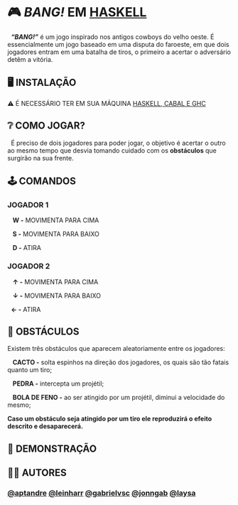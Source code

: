 
# 🎮 _BANG!_ EM [HASKELL](https://github.com/aptandre/BANG/tree/main/Haskell/bang)

&nbsp; _**“BANG!”**_ é um jogo inspirado nos antigos cowboys do velho oeste. É essencialmente um jogo baseado em uma disputa do faroeste, em que dois jogadores entram em uma batalha de tiros, o primeiro a acertar o adversário detêm a vitória.

## 🖥️ INSTALAÇÃO

⚠️ É NECESSÁRIO TER EM SUA MÁQUINA [HASKELL, CABAL E GHC](https://www.haskell.org/downloads/)

<!--

```bash
  lorem ipsum
  ipsum
```
    
-->    



## ❔ COMO JOGAR?

&nbsp; É preciso de dois jogadores para poder jogar, o objetivo é acertar o outro ao mesmo tempo que desvia tomando cuidado com os **obstáculos** que surgirão na sua frente.

## 🕹️ COMANDOS

### JOGADOR 1

&nbsp;&nbsp;&nbsp;**W -** MOVIMENTA PARA CIMA

&nbsp;&nbsp;&nbsp;**S -** MOVIMENTA PARA BAIXO

&nbsp;&nbsp;&nbsp;**D -** ATIRA

### JOGADOR 2

&nbsp;&nbsp;&nbsp;**↑ -** MOVIMENTA PARA CIMA

&nbsp;&nbsp;&nbsp;**↓ -** MOVIMENTA PARA BAIXO

&nbsp;&nbsp;**← -** ATIRA

## 🌵 OBSTÁCULOS

Existem três obstáculos que aparecem aleatoriamente entre os jogadores:

&nbsp;&nbsp;&nbsp;**CACTO -** solta espinhos na direção dos jogadores, os quais são tão fatais quanto um tiro;

&nbsp;&nbsp;&nbsp;**PEDRA -** intercepta um projétil;

&nbsp;&nbsp;&nbsp;**BOLA DE FENO -** ao ser atingido por um projétil, diminui a velocidade do mesmo;

**Caso um obstáculo seja atingido por um tiro ele reproduzirá o efeito descrito e desaparecerá.**

## 👾 DEMONSTRAÇÃO

<!-- LINK DO YOUTUBE -->

## 👨‍💻 AUTORES


### [@aptandre](https://github.com/aptandre) [@leinharr]() [@gabrielvsc](https://www.github.com/gabrielvsc) [@jonngab](https://github.com/jonngab) [@laysa]()

